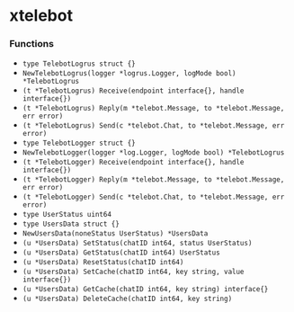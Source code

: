 # xtelebot

### Functions

+ `type TelebotLogrus struct {}`
+ `NewTelebotLogrus(logger *logrus.Logger, logMode bool) *TelebotLogrus`
+ `(t *TelebotLogrus) Receive(endpoint interface{}, handle interface{})`
+ `(t *TelebotLogrus) Reply(m *telebot.Message, to *telebot.Message, err error)`
+ `(t *TelebotLogrus) Send(c *telebot.Chat, to *telebot.Message, err error)`
+ `type TelebotLogger struct {}`
+ `NewTelebotLogger(logger *log.Logger, logMode bool) *TelebotLogrus`
+ `(t *TelebotLogger) Receive(endpoint interface{}, handle interface{})`
+ `(t *TelebotLogger) Reply(m *telebot.Message, to *telebot.Message, err error)`
+ `(t *TelebotLogger) Send(c *telebot.Chat, to *telebot.Message, err error)`
+ `type UserStatus uint64`
+ `type UsersData struct {}`
+ `NewUsersData(noneStatus UserStatus) *UsersData`
+ `(u *UsersData) SetStatus(chatID int64, status UserStatus)`
+ `(u *UsersData) GetStatus(chatID int64) UserStatus`
+ `(u *UsersData) ResetStatus(chatID int64)`
+ `(u *UsersData) SetCache(chatID int64, key string, value interface{})`
+ `(u *UsersData) GetCache(chatID int64, key string) interface{}`
+ `(u *UsersData) DeleteCache(chatID int64, key string)`
